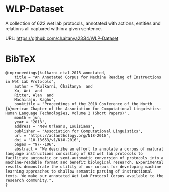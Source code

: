 # WLP-Dataset

A collection of 622 wet lab protocols, annotated with actions, entities and relations all captured within a given sentence.

URL: https://github.com/chaitanya2334/WLP-Dataset

# BibTeX

    @inproceedings{kulkarni-etal-2018-annotated,
        title = "An Annotated Corpus for Machine Reading of Instructions in Wet Lab Protocols",
        author = "Kulkarni, Chaitanya  and
        Xu, Wei  and
        Ritter, Alan  and
        Machiraju, Raghu",
        booktitle = "Proceedings of the 2018 Conference of the North {A}merican Chapter of the Association for Computational Linguistics: Human Language Technologies, Volume 2 (Short Papers)",
        month = jun,
        year = "2018",
        address = "New Orleans, Louisiana",
        publisher = "Association for Computational Linguistics",
        url = "https://aclanthology.org/N18-2016",
        doi = "10.18653/v1/N18-2016",
        pages = "97--106",
        abstract = "We describe an effort to annotate a corpus of natural language instructions consisting of 622 wet lab protocols to facilitate automatic or semi-automatic conversion of protocols into a machine-readable format and benefit biological research. Experimental results demonstrate the utility of our corpus for developing machine learning approaches to shallow semantic parsing of instructional texts. We make our annotated Wet Lab Protocol Corpus available to the research community.",
    }
